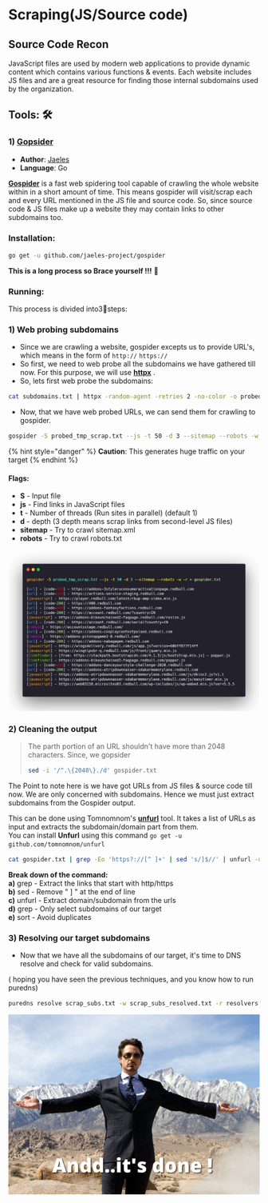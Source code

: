 # Scraping\(JS/Source code\)

## Source Code Recon

JavaScript files are used by modern web applications to provide dynamic content which contains various functions & events. Each website includes JS files and are a great resource for finding those internal subdomains used by the organization.

## Tools: 🛠 

### 1\) [Gopsider](https://github.com/jaeles-project/gospider)

* **Author**: [Jaeles](https://github.com/jaeles-project)
* **Language**: Go

[**Gospider**](https://github.com/jaeles-project/gospider) is a fast web spidering tool capable of crawling the whole website within in a short amount of time. This means gospider will visit/scrap each and every URL mentioned in the JS file and source code. So, since source code & JS files make up a website they may contain links to other subdomains too. 

### Installation:

```bash
go get -u github.com/jaeles-project/gospider
```

**This is a long process so Brace yourself !!!** 💪

### Running:

This process is divided into3⃣steps:

### 1\) Web probing subdomains

* Since we are crawling a website, gospider excepts us to provide URL's, which means in the form of `http://`  `https://` 
* So first, we need to web probe all the subdomains we have gathered till now. For this purpose, we will use [**httpx**](https://github.com/projectdiscovery/httpx) .
* So, lets first web probe the subdomains:

```bash
cat subdomains.txt | httpx -random-agent -retries 2 -no-color -o probed_tmp_scrap.txt
```

* Now, that we have web probed URLs, we can send them for crawling to gospider.

```bash
gospider -S probed_tmp_scrap.txt --js -t 50 -d 3 --sitemap --robots -w -r > gospider.txt
```

{% hint style="danger" %}
**Caution**: This generates huge traffic on your target 
{% endhint %}

#### Flags:

* **S** - Input file
* **js** - Find links in JavaScript files
* **t** -  Number of threads \(Run sites in parallel\) \(default 1\)
* **d** - depth \(3 depth means scrap links from second-level JS files\)
* **sitemap** -  Try to crawl sitemap.xml
* **robots** - Try to crawl robots.txt

![](../.gitbook/assets/gospider.png)

### 2\) Cleaning the output

> The parth portion of an URL shouldn't have more than 2048 characters. Since, we gopsider 
>
> ```bash
> sed -i '/^.\{2048\}./d' gospider.txt
> ```

 The Point to note here is we have got URLs from JS files & source code till now. We are only concerned with subdomains. Hence we must just extract subdomains from the Gospider output.

This can be done using Tomnomnom's [**unfurl**](https://github.com/tomnomnom/unfurl) tool. It takes a list of URLs as input and extracts the subdomain/domain part from them.  
You can install **Unfurl** using this command `go get -u github.com/tomnomnom/unfurl` 

```bash
cat gospider.txt | grep -Eo 'https?://[^ ]+' | sed 's/]$//' | unfurl -u domains | grep ".example.com$" | sort -u scrap_subs.txt
```

**Break down of the command:**  
**a\)** grep - Extract the links that start with http/https  
**b\)** sed -  Remove " \] " at the end of line  
**c\)** unfurl - Extract domain/subdomain from the urls  
**d\)** grep - Only select subdomains of our target  
**e\)** sort - Avoid duplicates

### 3\) Resolving our target subdomains

* Now that we have all the subdomains of our target, it's time to DNS resolve and check for valid subdomains.

\( hoping you have seen the previous techniques, and you know how to run puredns\)

```bash
puredns resolve scrap_subs.txt -w scrap_subs_resolved.txt -r resolvers.txt 
```



![](../.gitbook/assets/copy-of-copy-of-copy-of-webscraping_meme.png)

